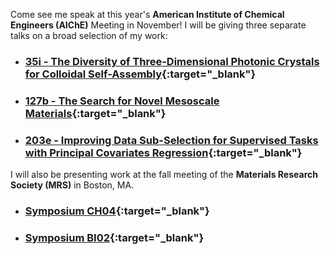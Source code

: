 Come see me speak at this year's **American Institute of Chemical Engineers (AIChE)** Meeting in November! I will be giving three separate talks on a broad selection of my work:

* ### [35i - The Diversity of Three-Dimensional Photonic Crystals for Colloidal Self-Assembly](https://aiche.confex.com/aiche/2021/meetingapp.cgi/Paper/630237){:target="_blank"}
* ### [127b - The Search for Novel Mesoscale Materials](https://aiche.confex.com/aiche/2021/meetingapp.cgi/Paper/629710){:target="_blank"}
* ### [203e - Improving Data Sub-Selection for Supervised Tasks with Principal Covariates Regression](https://aiche.confex.com/aiche/2021/meetingapp.cgi/Paper/627282){:target="_blank"}

I will also be presenting work at the fall meeting of the **Materials Research Society (MRS)** in Boston, MA.

* ### [Symposium CH04](https://www.mrs.org/meetings-events/fall-meetings-exhibits/2021-mrs-fall-meeting/call-for-papers/2021_mrs_fall_meeting/ch04){:target="_blank"}
* ### [Symposium BI02](https://www.mrs.org/meetings-events/fall-meetings-exhibits/2021-mrs-fall-meeting/call-for-papers/detail/2021_mrs_fall_meeting/bi02/Symposium_BI02){:target="_blank"}
